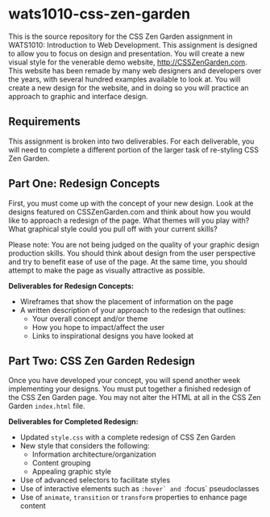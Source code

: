 wats1010-css-zen-garden
=======================

This is the source repository for the CSS Zen Garden assignment in WATS1010:
Introduction to Web Development. This assignment is designed to allow you to
focus on design and presentation. You will create a new visual style for the
venerable demo website, http://CSSZenGarden.com. This website has been remade by many
web designers and developers over the years, with several hundred examples
available to look at. You will create a new design for the website, and in
doing so you will practice an approach to graphic and interface design.

Requirements
------------

This assignment is broken into two deliverables. For each deliverable, you will
need to complete a different portion of the larger task of re-styling CSS Zen
Garden.

Part One: Redesign Concepts
---------------------------

First, you must come up with the concept of your new design. Look at the designs
featured on CSSZenGarden.com and think about how you would like to approach a
redesign of the page. What themes will you play with? What graphical style
could you pull off with your current skills?

Please note: You are not being judged on the quality of your graphic design
production skills. You should think about design from the user perspective and
try to benefit ease of use of the page. At the same time, you should attempt to
make the page as visually attractive as possible.

**Deliverables for Redesign Concepts:**

* Wireframes that show the placement of information on the page
* A written description of your approach to the redesign that outlines:
  * Your overall concept and/or theme
  * How you hope to impact/affect the user
  * Links to inspirational designs you have looked at

Part Two: CSS Zen Garden Redesign
---------------------------------

Once you have developed your concept, you will spend another week implementing
your designs. You must put together a finished redesign of the CSS Zen Garden
page. You may not alter the HTML at all in the CSS Zen Garden `index.html` file.

**Deliverables for Completed Redesign:**

* Updated `style.css` with a complete redesign of CSS Zen Garden
* New style that considers the following:
  * Information architecture/organization
  * Content grouping
  * Appealing graphic style
* Use of advanced selectors to facilitate styles
* Use of interactive elements such as ``:hover` and ``:focus` pseudoclasses
* Use of `animate`, `transition` or `transform` properties to enhance page content
